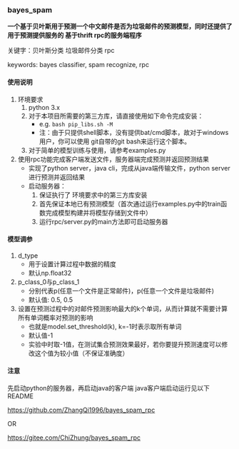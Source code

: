 ### bayes_spam
**一个基于贝叶斯用于预测一个中文邮件是否为垃圾邮件的预测模型，同时还提供了用于预测提供服务的
基于thrift rpc的服务端程序**

关键字：贝叶斯分类 垃圾邮件分类 rpc

keywords: bayes classifier, spam recognize, rpc

#### 使用说明
1. 环境要求
    1. python 3.x
    2. 对于本项目所需要的第三方库，请直接使用如下命令完成安装：
        * e.g. `bash pip_libs.sh -M` 
        * 注：由于只提供shell脚本，没有提供bat/cmd脚本，故对于windows用户，你可以使用
            git自带的git bash来运行这个脚本。
    3. 对于简单的模型训练与使用，请参考examples.py
2. 使用rpc功能完成客户端发送文件，服务器端完成预测并返回预测结果
    * 实现了python server，java cli，完成从java端传输文件，python server
        进行预测并返回结果
    * 启动服务器：
        1. 保证执行了 环境要求中的第三方库安装 
        2. 首先保证本地已有预测模型（首次通过运行examples.py中的train函数完成模型构建并将模型存储到文件中）
        3. 运行rpc/server.py的main方法即可启动服务器
        
#### 模型调参
1. d_type
    * 用于设置计算过程中数据的精度
    * 默认np.float32
2. p_class_0与p_class_1
    * 分别代表p(任意一个文件是正常邮件)，p(任意一个文件是垃圾邮件)
    * 默认值: 0.5, 0.5
3. 设置在预测过程中的对邮件预测影响最大的k个单词，从而计算就不需要计算所有单词概率对预测的影响
    * 也就是model.set_threshold(k), k=-1时表示取所有单词
    * 默认值-1
    * 实验中时取-1值，在测试集合预测效果最好，若你要提升预测速度可以修改这个值为较小值（不保证准确度）
        
#### 注意

先启动python的服务器，再启动java的客户端
java客户端启动运行见以下README

https://github.com/ZhangQi1996/bayes_spam_rpc

OR

https://gitee.com/ChiZhung/bayes_spam_rpc
        
    
